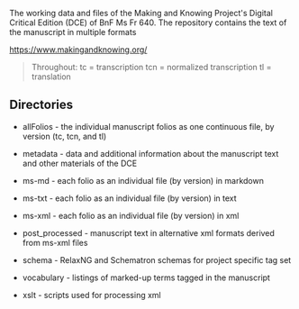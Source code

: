 The working data and files of the Making and Knowing Project's Digital Critical Edition (DCE) of BnF Ms Fr 640.
The repository contains the text of the manuscript in multiple formats

https://www.makingandknowing.org/


> Throughout:
> tc = transcription
> tcn = normalized transcription
> tl = translation


## Directories

- allFolios - the individual manuscript folios as one continuous file, by version (tc, tcn, and tl)

- metadata - data and additional information about the manuscript text and other materials of the DCE

- ms-md - each folio as an individual file (by version) in markdown

- ms-txt - each folio as an individual file (by version) in text

- ms-xml - each folio as an individual file (by version) in xml

- post_processed - manuscript text in alternative xml formats derived from ms-xml files  

- schema  - RelaxNG and Schematron schemas for project specific tag set

- vocabulary - listings of marked-up terms tagged in the manuscript 

- xslt - scripts used for processing xml








